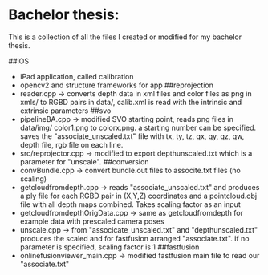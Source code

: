 # Bachelor thesis: 
This is a collection of all the files I created or modified for my bachelor thesis.

##iOS
- iPad application, called calibration
- opencv2 and structure frameworks for app
##reprojection
- reader.cpp -> converts depth data in xml files and color files as png in xmls/ to RGBD pairs in data/, calib.xml is read with the intrinsic and extrinsic parameters
##svo
- pipelineBA.cpp -> modified SVO starting point, reads png files in data/img/ color1.png to colorx.png. a starting number can be specified. saves the "associate_unscaled.txt" file with tx, ty, tz, qx, qy, qz, qw, depth file, rgb file on each line.  
- src/reprojector.cpp -> modified to export depthunscaled.txt which is a parameter for "unscale".
##conversion
- convBundle.cpp -> convert bundle.out files to associte.txt files (no scaling)
- getcloudfromdepth.cpp -> reads "associate_unscaled.txt" and produces a ply file for each RGBD pair in (X,Y,Z) coordinates and a pointcloud.obj file with all depth maps combined. Takes scaling factor as an input
- getcloudfromdepthOrigData.cpp -> same as getcloudfromdepth for example data with prescaled camera poses
- unscale.cpp -> from "associcate_unscaled.txt" and "depthunscaled.txt" produces the scaled and for fastfusion arranged "associate.txt". if no parameter is specified, scaling factor is 1
##fastfusion
- onlinefusionviewer_main.cpp -> modified fastfusion main file to read our "associate.txt"
